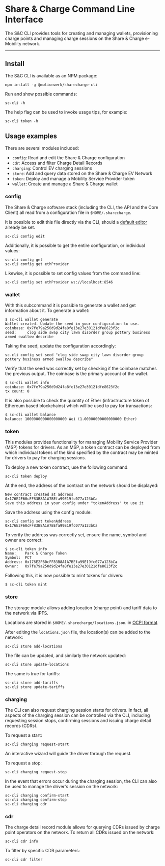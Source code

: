# Share & Charge Command Line Interface

The S&C CLI provides tools for creating and managing wallets, provisioning charge points and managing charge sessions on the Share & Charge e-Mobility network.

---

## Install

The S&C CLI is available as an NPM package:

```
npm install -g @motionwerk/sharecharge-cli
```

Run and show possible commands:

```
sc-cli -h
```

The help flag can be used to invoke usage tips, for example:

```
sc-cli token -h
```

## Usage examples

There are several modules included:
- `config`:    Read and edit the Share & Charge configuration
- `cdr`:       Access and filter Charge Detail Records
- `charging`:  Control EV charging sessions
- `store`:     Add and query data stored on the Share & Charge EV Network
- `token`:     Deploy and manage a Mobility Service Provider token
- `wallet`:    Create and manage a Share & Charge wallet

### config

The Share & Charge software stack (including the CLI, the API and the Core Client) all read from a configuration file in `$HOME/.sharecharge`.

It is possible to edit this file directly via the CLI, should a [default editor](https://askubuntu.com/questions/432524/how-do-i-find-and-set-my-editor-environment-variable) already be set. 

```
sc-cli config edit
```

Additionally, it is possible to get the entire configuration, or individual values:
```
sc-cli config get
sc-cli config get ethProvider
```

Likewise, it is possible to set config values from the command line:
```
sc-cli config set ethProvider ws://localhost:8546
```

### wallet

With this subcommand it is possible to generate a wallet and get information about it. To generate a wallet:
```
$ sc-cli wallet generate
Wallet created. Update the seed in your configuration to use.
coinbase: 0x7fe79a250d9d24fa8fe13e27e30121dfe8623f2c
seed:     clog side swap city lawn disorder group pottery business armed swallow describe
```

Taking the seed, update the configuration accordingly:
```
sc-cli config set seed "clog side swap city lawn disorder group pottery business armed swallow describe"
```

Verify that the seed was correctly set by checking if the coinbase matches the previous output. The coinbase is the primary account of the wallet.

```
$ sc-cli wallet info
coinbase: 0x7fe79a250d9d24fa8fe13e27e30121dfe8623f2c
tx count: 0
```

It is also possible to check the quantity of Ether (infrastructure token of Ethereum based blockchains) which will be used to pay for transactions:

```
$ sc-cli wallet balance
balance: 1000000000000000000 Wei (1.00000000000000000 Ether)
```

### token

This modules provides functionality for managing Mobility Service Provider (MSP) tokens for drivers. As an MSP, a token contract can be deployed from which individual tokens of the kind specified by the contract may be minted for drivers to pay for charging sessions.

To deploy a new token contract, use the following command:
```
sc-cli token deploy
```

At the end, the address of the contract on the network should be displayed:
```
New contract created at address 0x176E2F60cFF83B8A1A7BEfa99E19fc077a123bCa
Save this address in your config under "tokenAddress" to use it
```

Save the address using the config module:
```
sc-cli config set tokenAddress 0x176E2F60cFF83B8A1A7BEfa99E19fc077a123bCa
```

To verify the address was correctly set, ensure the name, symbol and owner are correct:
```
$ sc-cli token info
Name:    Park & Charge Token
Symbol:  PCT
Address: 0x176E2F60cFF83B8A1A7BEfa99E19fc077a123bCa
Owner:   0x7fe79a250d9d24fa8fe13e27e30121dfe8623f2c
```

Following this, it is now possible to mint tokens for drivers:
```
$ sc-cli token mint
```

### store

The storage module allows adding location (charge point) and tariff data to the network via IPFS. 

Locations are stored in `$HOME/.sharecharge/locations.json`. in [OCPI format](https://github.com/ocpi/ocpi/blob/master/mod_locations.md#3-object-description). 

After editing the `locations.json` file, the location(s) can be added to the network:
```
sc-cli store add-locations
```

The file can be updated, and similarly the network updated:
```
sc-cli store update-locations
```

The same is true for tariffs:
```
sc-cli store add-tariffs
sc-cli store update-tariffs
```

### charging 

The CLI can also request charging session starts for drivers. In fact, all aspects of the charging session can be controlled via the CLI, including requesting session stops, confirming sessions and issuing charge detail records (CDRs).

To request a start:
```
sc-cli charging request-start
```

An interactive wizard will guide the driver through the request.

To request a stop:
```
sc-cli charging request-stop
```

In the event that errors occur during the charging session, the CLI can also be used to manage the driver's session on the network:

```
sc-cli charging confirm-start
sc-cli charging confirm-stop
sc-cli charging cdr
```

### cdr

The charge detail record module allows for querying CDRs issued by charge point operators on the network. To return all CDRs issued on the network:

```
sc-cli cdr info
```

To filter by specific CDR parameters:

```
sc-cli cdr filter
```

